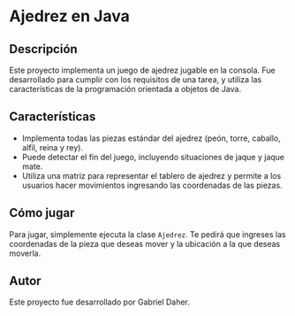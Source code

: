 # Ajedrez en Java

## Descripción
Este proyecto implementa un juego de ajedrez jugable en la consola. Fue desarrollado para cumplir con los requisitos de una tarea, y utiliza las características de la programación orientada a objetos de Java.

## Características
- Implementa todas las piezas estándar del ajedrez (peón, torre, caballo, alfil, reina y rey).
- Puede detectar el fin del juego, incluyendo situaciones de jaque y jaque mate.
- Utiliza una matriz para representar el tablero de ajedrez y permite a los usuarios hacer movimientos ingresando las coordenadas de las piezas.

## Cómo jugar
Para jugar, simplemente ejecuta la clase `Ajedrez`. Te pedirá que ingreses las coordenadas de la pieza que deseas mover y la ubicación a la que deseas moverla.

## Autor
Este proyecto fue desarrollado por Gabriel Daher.
